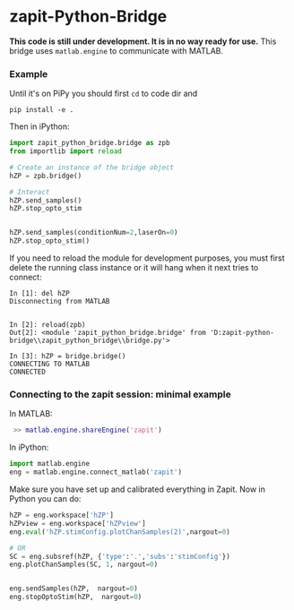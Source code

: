 # zapit-Python-Bridge

**This code is still under development. It is in no way ready for use.**
This bridge uses `matlab.engine` to communicate with MATLAB.


### Example
Until it's on PiPy you should first `cd` to code dir and
```
pip install -e .
```

Then in iPython:
```python
import zapit_python_bridge.bridge as zpb
from importlib import reload

# Create an instance of the bridge object
hZP = zpb.bridge()

# Interact
hZP.send_samples()
hZP.stop_opto_stim


hZP.send_samples(conditionNum=2,laserOn=0)
hZP.stop_opto_stim()
```

If you need to reload the module for development purposes, you must first
delete the running class instance or it will hang when it next tries to 
connect:
```ipython
In [1]: del hZP
Disconnecting from MATLAB


In [2]: reload(zpb)
Out[2]: <module 'zapit_python_bridge.bridge' from 'D:zapit-python-bridge\\zapit_python_bridge\\bridge.py'>

In [3]: hZP = bridge.bridge()
CONNECTING TO MATLAB
CONNECTED
```



### Connecting to the zapit session: minimal example

In MATLAB:
```MATLAB
 >> matlab.engine.shareEngine('zapit')
```

In iPython:

```python
import matlab.engine
eng = matlab.engine.connect_matlab('zapit')
```

Make sure you have set up and calibrated everything in Zapit. Now in Python you can do:

```python
hZP = eng.workspace['hZP']
hZPview = eng.workspace['hZPview']
eng.eval('hZP.stimConfig.plotChanSamples(2)',nargout=0)

# OR
SC = eng.subsref(hZP, {'type':'.','subs':'stimConfig'})
eng.plotChanSamples(SC, 1, nargout=0)


eng.sendSamples(hZP,  nargout=0)
eng.stopOptoStim(hZP,  nargout=0)
```


